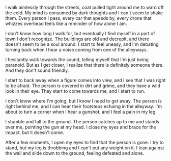 I walk aimlessly through the streets, coat pulled tight around me to ward off the cold. My mind is consumed by dark thoughts and I can't seem to shake them. Every person I pass, every car that speeds by, every drone that whizzes overhead feels like a reminder of how alone I am.

I don't know how long I walk for, but eventually I find myself in a part of town I don't recognize. The buildings are old and decrepit, and there doesn't seem to be a soul around. I start to feel uneasy, and I'm debating turning back when I hear a noise coming from one of the alleyways.

I hesitantly walk towards the sound, telling myself that I'm just being paranoid. But as I get closer, I realize that there is definitely someone there. And they don't sound friendly.

I start to back away when a figure comes into view, and I see that I was right to be afraid. The person is covered in dirt and grime, and they have a wild look in their eye. They start to come towards me, and I start to run.

I don't know where I'm going, but I know I need to get away. The person is right behind me, and I can hear their footsteps echoing in the alleyway. I'm about to turn a corner when I hear a gunshot, and I feel a pain in my leg.

I stumble and fall to the ground. The person catches up to me and stands over me, pointing the gun at my head. I close my eyes and brace for the impact, but it doesn't come.

After a few moments, I open my eyes to find that the person is gone. I try to stand, but my leg is throbbing and I can't put any weight on it. I lean against the wall and slide down to the ground, feeling defeated and alone.